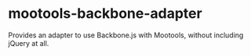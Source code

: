 mootools-backbone-adapter
=========================

Provides an adapter to use Backbone.js with Mootools, without including jQuery at all.